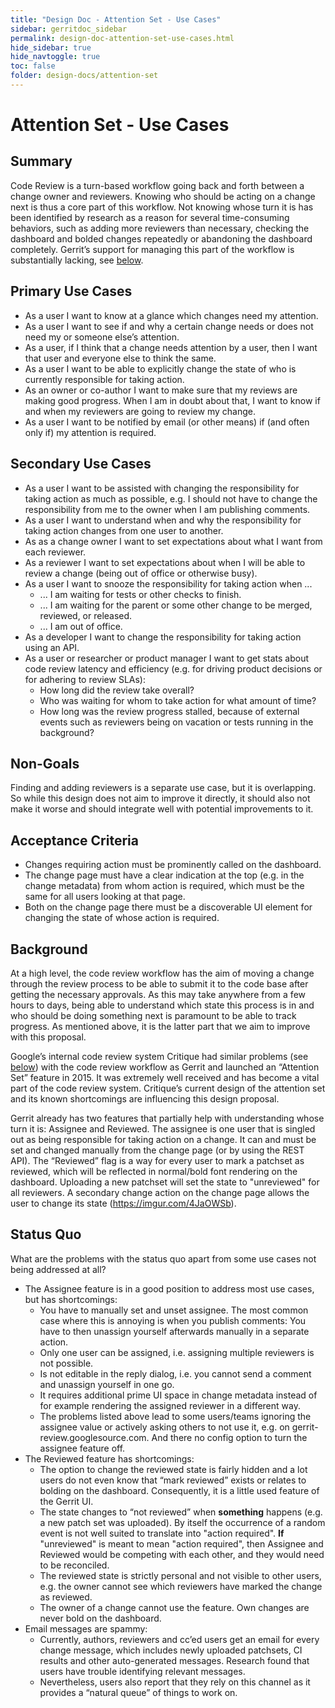 ```yaml
---
title: "Design Doc - Attention Set - Use Cases"
sidebar: gerritdoc_sidebar
permalink: design-doc-attention-set-use-cases.html
hide_sidebar: true
hide_navtoggle: true
toc: false
folder: design-docs/attention-set
---
```


# Attention Set - Use Cases

## <a id="summary">Summary

Code Review is a turn-based workflow going back and forth between a change owner and reviewers.
Knowing who should be acting on a change next is thus a core part of this workflow. Not knowing
whose turn it is has been identified by research as a reason for several time-consuming behaviors,
such as adding more reviewers than necessary, checking the dashboard and bolded changes repeatedly
or abandoning the dashboard completely. Gerrit’s support for managing this part of the workflow is
substantially lacking, see [below](#status-quo).

## <a id="primary">Primary Use Cases

*   As a user I want to know at a glance which changes need my attention.
*   As a user I want to see if and why a certain change needs or does not need my or someone else’s
    attention.
*   As a user, if I think that a change needs attention by a user, then I want that user and
    everyone else to think the same. 
*   As a user I want to be able to explicitly change the state of who is currently responsible for
    taking action.
*   As an owner or co-author I want to make sure that my reviews are making good progress. When I am
    in doubt about that, I want to know if and when my reviewers are going to review my change.
*   As a user I want to be notified by email (or other means) if (and often only if) my attention is
    required.

## <a id="secondary">Secondary Use Cases

*   As a user I want to be assisted with changing the responsibility for taking action as much as
    possible, e.g. I should not have to change the responsibility from me to the owner when I am
    publishing comments.  
*   As a user I want to understand when and why the responsibility for taking action changes from
    one user to another.
*   As as a change owner I want to set expectations about what I want from each reviewer.
*   As a reviewer I want to set expectations about when I will be able to review a change (being out
    of office or otherwise busy).
*   As a user I want to snooze the responsibility for taking action when ...
    *   ... I am waiting for tests or other checks to finish.
    *   ... I am waiting for the parent or some other change to be merged, reviewed, or released.
    *   ... I am out of office.
*   As a developer I want to change the responsibility for taking action using an API.
*   As a user or researcher or product manager I want to get stats about code review latency and
    efficiency (e.g. for driving product decisions or for adhering to review SLAs):
    *   How long did the review take overall?
    *   Who was waiting for whom to take action for what amount of time?
    *   How long was the review progress stalled, because of external events such as reviewers being
        on vacation or tests running in the background?

## <a id="non-goals">Non-Goals

Finding and adding reviewers is a separate use case, but it is overlapping. So while this design
does not aim to improve it directly, it should also not make it worse and should integrate well with
potential improvements to it.

## <a id="acceptance">Acceptance Criteria

*   Changes requiring action must be prominently called on the dashboard.
*   The change page must have a clear indication at the top (e.g. in the change metadata) from whom
    action is required, which must be the same for all users looking at that page.
*   Both on the change page there must be a discoverable UI element for changing the state of whose
    action is required.

## <a id="background">Background

At a high level, the code review workflow has the aim of moving a change through the review process
to be able to submit it to the code base after getting the necessary approvals. As this may take
anywhere from a few hours to days, being able to understand which state this process is in and who
should be doing something next is paramount to be able to track progress. As mentioned above, it is
the latter part that we aim to improve with this proposal.

Google’s internal code review system Critique had similar problems (see [below](#status-quo)) with
the code review workflow as Gerrit and launched an “Attention Set” feature in 2015. It was extremely
well received and has become a vital part of the code review system. Critique’s current design of
the attention set and its known shortcomings are influencing this design proposal.

Gerrit already has two features that partially help with understanding whose turn it is: Assignee
and Reviewed. The assignee is one user that is singled out as being responsible for taking action on
a change. It can and must be set and changed manually from the change page (or by using the REST
API). The “Reviewed” flag is a way for every user to mark a patchset as reviewed, which will be
reflected in normal/bold font rendering on the dashboard. Uploading a new patchset will set the
state to "unreviewed" for all reviewers. A secondary change action on the change page allows the
user to change its state (https://imgur.com/4JaOWSb).

## <a id="status-quo">Status Quo

What are the problems with the status quo apart from some use cases not being addressed at all?

*   The Assignee feature is in a good position to address most use cases, but has shortcomings:
    *   You have to manually set and unset assignee. The most common case where this is annoying is
        when you publish comments: You have to then unassign yourself afterwards manually in a
        separate action.
    *   Only one user can be assigned, i.e. assigning multiple reviewers is not possible.
    *   Is not editable in the reply dialog, i.e. you cannot send a comment and unassign yourself in
        one go.
    *   It requires additional prime UI space in change metadata instead of for example rendering
        the assigned reviewer in a different way.
    *   The problems listed above lead to some users/teams ignoring the assignee value or actively
        asking others to not use it, e.g. on gerrit-review.googlesource.com. And there no config
        option to turn the assignee feature off.
*   The Reviewed feature has shortcomings:
    *   The option to change the reviewed state is fairly hidden and a lot users do not even know
        that “mark reviewed” exists or relates to bolding on the dashboard. Consequently, it is a
        little used feature of the Gerrit UI.
    *   The state changes to “not reviewed” when **something** happens (e.g. a new patch set was
        uploaded). By itself the occurrence of a random event is not well suited to translate into
        "action required". **If** "unreviewed" is meant to mean "action required", then Assignee and
        Reviewed would be competing with each other, and they would need to be reconciled. 
    *   The reviewed state is strictly personal and not visible to other users, e.g. the owner
        cannot see which reviewers have marked the change as reviewed.
    *   The owner of a change cannot use the feature. Own changes are never bold on the dashboard.
*   Email messages are spammy:
    *   Currently, authors, reviewers and cc’ed users get an email for every change message, which
        includes newly uploaded patchsets, CI results and other auto-generated messages. Research
        found that users have trouble identifying relevant messages.
    *   Nevertheless, users also report that they rely on this channel as it provides a “natural
        queue” of things to work on.
